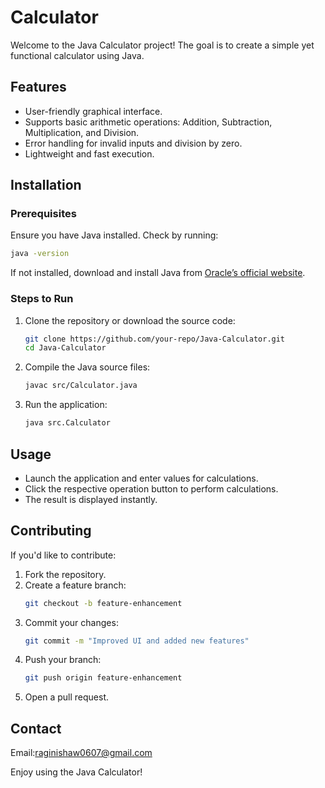 # Calculator
Welcome to the Java Calculator project! The goal is to create a simple yet functional calculator using Java.

## Features
- User-friendly graphical interface.
- Supports basic arithmetic operations: Addition, Subtraction, Multiplication, and Division.
- Error handling for invalid inputs and division by zero.
- Lightweight and fast execution.

## Installation
### Prerequisites
Ensure you have Java installed. Check by running:
```sh
java -version
```
If not installed, download and install Java from [Oracle’s official website](https://www.oracle.com/java/technologies/javase-jdk11-downloads.html).

### Steps to Run
1. Clone the repository or download the source code:
   ```sh
   git clone https://github.com/your-repo/Java-Calculator.git
   cd Java-Calculator
   ```
2. Compile the Java source files:
   ```sh
   javac src/Calculator.java
   ```
3. Run the application:
   ```sh
   java src.Calculator
   ```

## Usage
- Launch the application and enter values for calculations.
- Click the respective operation button to perform calculations.
- The result is displayed instantly.

## Contributing
If you'd like to contribute:
1. Fork the repository.
2. Create a feature branch:
   ```sh
   git checkout -b feature-enhancement
   ```
3. Commit your changes:
   ```sh
   git commit -m "Improved UI and added new features"
   ```
4. Push your branch:
   ```sh
   git push origin feature-enhancement
   ```
5. Open a pull request.

## Contact
Email:raginishaw0607@gmail.com

Enjoy using the Java Calculator!

